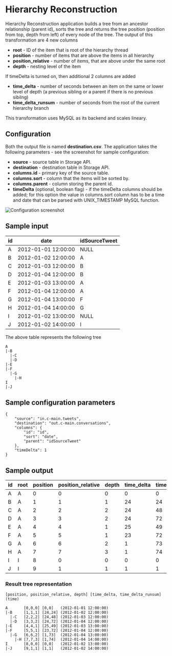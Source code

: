 Hierarchy Reconstruction 
==================

Hierarchy Reconstruction application builds a tree from an ancestor relationship (parent id), sorts the tree and returns the tree position (position from top, depth from left) of every node of the tree. The output of this transformation are 4 new columns

- **root** - ID of the item that is root of the hierarchy thread
- **position** - number of items that are above the items in all hierarchy
- **position_relative** - number of items, that are above under the same root
- **depth** - nesting level of the item

If timeDelta is turned on, then additional 2 columns are added
 
- **time_delta** - number of seconds between an item on the same or lower level of depth (a previous sibling or a parent if there is no previous sibilng)
- **time_delta_runsum** - number of seconds from the root of the current hierarchy branch

This transformation uses MySQL as its backend and scales lineary.

Configuration
-------------------

Both the output file is named **destination.csv**. The application takes the following parameters - see the screenshot for sample configuration:

- **source** - source table in Storage API.
- **destination** - destination table in Storage API.
- **columns.id** - primary key of the source table.
- **columns.sort** - column that the items will be sorted by.
- **columns.parent** - column storing the parent id.
- **timeDelta** (optional, boolean flag) - if the timeDelta columns should be added; for this option the value in columns.sort column has to be a time and date that can be parsed with UNIX_TIMESTAMP MySQL function.

![Configuration screenshot](https://github.com/keboola/php-custom-application-hierarchy/blob/master/doc/screenshot.png)

Sample input 
-------------------

id|date|idSourceTweet
---|---|---
A|2012-01-01 12:00:00|NULL
B|2012-01-02 12:00:00|A
C|2012-01-03 12:00:00|B
D|2012-01-04 12:00:00|B
E|2012-01-03 13:00:00|A
F|2012-01-04 12:00:00|A
G|2012-01-04 13:00:00|F
H|2012-01-04 14:00:00|G
I|2012-01-02 13:00:00|NULL
J|2012-01-02 14:00:00|I

The above table represents the following tree

```
A    
|-B  
  |-C
  |-D
|-E  
|-F  
  |-G
    |-H 
I
|-J
```


Sample configuration parameters
-------------------

```
{ 
    "source": "in.c-main.tweets", 
    "destination": "out.c-main.conversations", 
    "columns": {
        "id": "id",
        "sort": "date",
        "parent": "idSourceTweet"
    },
    "timeDelta": 1
}
```

Sample output
-------------------

id|root|position|position_relative|depth|time_delta|time_delta_runsum
---|---|---|---|---|---|---
A|A|0|0|0|0|0
B|A|1|1|1|24|24
C|A|2|2|2|24|48
D|A|3|3|2|24|72
E|A|4|4|1|25|49
F|A|5|5|1|23|72
G|A|6|6|2|1|73
H|A|7|7|3|1|74
I|I|8|0|0|0|0
J|I|9|1|1|1|1

### Result tree representation

```
[position, position_relative, depth] [time_delta, time_delta_runsum]    (time) 

A       [0,0,0] [0,0]   (2012-01-01 12:00:00) 
|-B     [1,1,1] [24,24] (2012-01-02 12:00:00) 
  |-C   [2,2,2] [24,48] (2012-01-03 12:00:00) 
  |-D   [3,3,2] [24,72] (2012-01-04 12:00:00) 
|-E     [4,4,1] [25,49] (2012-01-03 13:00:00) 
|-F     [5,5,1] [23,72] (2012-01-04 12:00:00) 
  |-G   [6,6,2] [1,73]  (2012-01-04 13:00:00) 
    |-H [7,7,3] [1,74]  (2012-01-04 14:00:00) 
I       [8,0,0] [0,0]   (2012-01-02 13:00:00) 
|-J     [9,1,1] [1,1]   (2012-01-02 14:00:00) 
```
